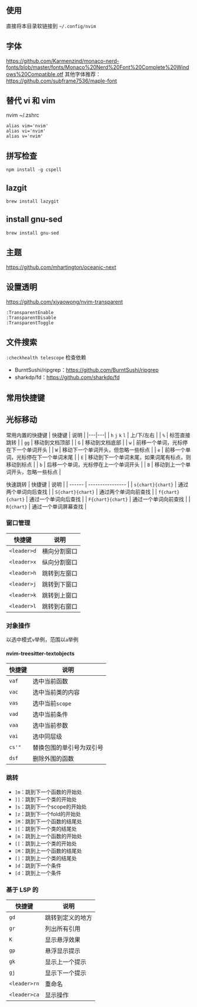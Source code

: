 ## 使用
直接将本目录软链接到 `~/.config/nvim`

## 字体

https://github.com/Karmenzind/monaco-nerd-fonts/blob/master/fonts/Monaco%20Nerd%20Font%20Complete%20Windows%20Compatible.otf
其他字体推荐：
https://github.com/subframe7536/maple-font

## 替代 vi 和 vim

nvim ~/.zshrc
```
alias vim='nvim'
alias vi='nvim'
alias v='nvim'
```

## 拼写检查

```
npm install -g cspell
```

## lazgit

```
brew install lazygit
```

## install gnu-sed
```
brew install gnu-sed
```

## 主题
https://github.com/mhartington/oceanic-next

## 设置透明
https://github.com/xiyaowong/nvim-transparent
```
:TransparentEnable
:TransparentDisable
:TransparentToggle
```

## 文件搜索

`:checkhealth telescope` 检查依赖
* BurntSushi/ripgrep：https://github.com/BurntSushi/ripgrep
* sharkdp/fd：https://github.com/sharkdp/fd

## 常用快捷键

## 光标移动

常用内置的快捷键
| 快捷键 | 说明 | 
|---|---|
| `h` `j` `k` `l` | 上/下/左右 | 
| `%` | 标签直接跳转 | 
| `gg` | 移动到文档顶部 | 
| `G` | 移动到文档底部 | 
| `w` | 前移一个单词，光标停在下一个单词开头 | 
| `W` | 移动下一个单词开头，但忽略一些标点 | 
| `e` | 前移一个单词，光标停在下一个单词末尾 | 
| `E` | 移动到下一个单词末尾，如果词尾有标点，则移动到标点 | 
| `b` | 后移一个单词，光标停在上一个单词开头 | 
| `B` | 移动到上一个单词开头，忽略一些标点 |

快速跳转
| 快捷键 | 说明             |
| ------ | ---------------- |
| `s{chart}{chart}`  | 通过两个单词向后查找     |
| `S{chart}{chart}`  | 通过两个单词向前查找     |
| `f{chart}{chart}`  | 通过一个单词向后查找     |
| `F{chart}{chart}`  | 通过一个单词向前查找     |
| `R{chart}`  | 通过一个单词屏幕查找     |

### 窗口管理
| 快捷键 | 说明             |
| ------ | ---------------- |
| `<leader>d`  | 横向分割窗口     |
| `<leader>x`  | 纵向分割窗口     |
| `<leader>h`  | 跳转到左窗口     |
| `<leader>j`  | 跳转到下窗口     |
| `<leader>k`  | 跳转到上窗口     |
| `<leader>l`  | 跳转到右窗口     |

### 对象操作
以选中模式`v`举例，范围以`a`举例
#### nvim-treesitter-textobjects

| 快捷键 | 说明             |
| ------ | ---------------- |
| `vaf`  | 选中当前函数     |
| `vac`  | 选中当前类的内容 |
| `vas`  | 选中当前`scope`  |
| `vad`  | 选中当前条件     |
| `vaa`  | 选中当前参数     |
| `vai`  | 选中同层级       |
| `cs'"` | 替换包围的单引号为双引号  |
| `dsf` | 删除外围的函数  |

### 跳转

- `]m`：跳到下一个函数的开始处
- `]]`：跳到下一个类的开始处
- `]s`：跳到下一个scope的开始处
- `]z`：跳到下一个fold的开始处
- `]M`：跳到下一个函数的结尾处
- `][`：跳到下一个类的结尾处
- `[m`：跳到上一个函数的开始处
- `[[`：跳到上一个类的开始处
- `[M`：跳到上一个函数的结尾处
- `[]`：跳到上一个类的结尾处
- `]d`：跳到下一个条件
- `[d`：跳到上一个条件

### 基于 LSP 的
| 快捷键 | 说明 |
| ------ | ---------------- |
| `gd`   | 跳转到定义的地方 |
| `gr`   | 列出所有引用     |
| `K`    | 显示悬浮效果     |
| `gp`    | 悬浮显示提示    |
| `gk`    | 显示上一个提示     |
| `gj`    | 显示下一个提示     |
| `<leader>rn` | 重命名     |
| `<leader>ca` | 显示操作     |
